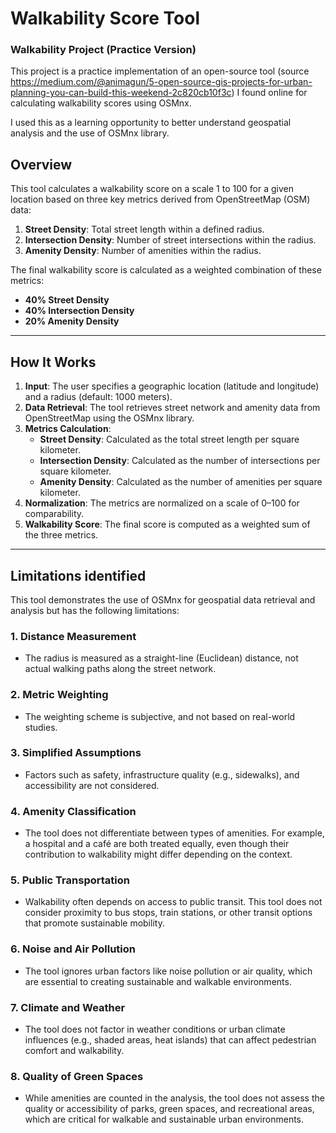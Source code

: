 # Walkability Score Tool 

### Walkability Project (Practice Version)

This project is a practice implementation of an open-source tool (source https://medium.com/@animagun/5-open-source-gis-projects-for-urban-planning-you-can-build-this-weekend-2c820cb10f3c) I found online for calculating walkability scores using OSMnx. 

I used this as a learning opportunity to better understand geospatial analysis and the use of OSMnx library.


## Overview 

This tool calculates a walkability score on a scale 1 to 100 for a given location based on three key metrics derived from OpenStreetMap (OSM) data:

1. **Street Density**: Total street length within a defined radius.
2. **Intersection Density**: Number of street intersections within the radius.
3. **Amenity Density**: Number of amenities within the radius.

The final walkability score is calculated as a weighted combination of these metrics:

- **40% Street Density**
- **40% Intersection Density**
- **20% Amenity Density**

---

## How It Works

1. **Input**: The user specifies a geographic location (latitude and longitude) and a radius (default: 1000 meters).
2. **Data Retrieval**: The tool retrieves street network and amenity data from OpenStreetMap using the OSMnx library.
3. **Metrics Calculation**:
   - **Street Density**: Calculated as the total street length per square kilometer.
   - **Intersection Density**: Calculated as the number of intersections per square kilometer.
   - **Amenity Density**: Calculated as the number of amenities per square kilometer.
4. **Normalization**: The metrics are normalized on a scale of 0–100 for comparability.
5. **Walkability Score**: The final score is computed as a weighted sum of the three metrics.

---

## Limitations identified

This tool demonstrates the use of OSMnx for geospatial data retrieval and analysis but has the following limitations:

### 1. **Distance Measurement**

- The radius is measured as a straight-line (Euclidean) distance, not actual walking paths along the street network.

### 2. **Metric Weighting**

- The weighting scheme is subjective, and not based on real-world studies.

### 3. **Simplified Assumptions**

- Factors such as safety, infrastructure quality (e.g., sidewalks), and accessibility are not considered.

### 4. **Amenity Classification**

- The tool does not differentiate between types of amenities. For example, a hospital and a café are both treated equally, even though their contribution to walkability might differ depending on the context.

### 5. **Public Transportation**

- Walkability often depends on access to public transit. This tool does not consider proximity to bus stops, train stations, or other transit options that promote sustainable mobility.

### 6. **Noise and Air Pollution**

- The tool ignores urban factors like noise pollution or air quality, which are essential to creating sustainable and walkable environments.

### 7. **Climate and Weather**

- The tool does not factor in weather conditions or urban climate influences (e.g., shaded areas, heat islands) that can affect pedestrian comfort and walkability.

### 8. **Quality of Green Spaces**

- While amenities are counted in the analysis, the tool does not assess the quality or accessibility of parks, green spaces, and recreational areas, which are critical for walkable and sustainable urban environments.
